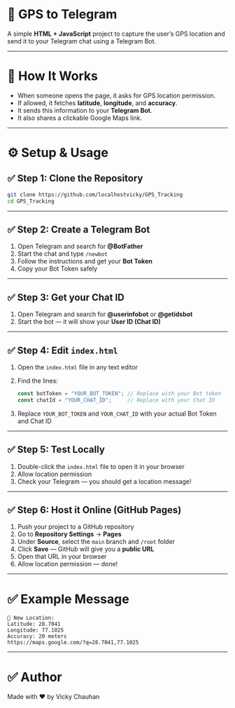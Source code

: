 # 📡 GPS to Telegram

A simple **HTML + JavaScript** project to capture the user’s GPS location and send it to your Telegram chat using a Telegram Bot.

---

# 🚀 How It Works

- When someone opens the page, it asks for GPS location permission.
- If allowed, it fetches **latitude**, **longitude**, and **accuracy**.
- It sends this information to your **Telegram Bot**.
- It also shares a clickable Google Maps link.

---

# ⚙️ Setup & Usage

## ✅ Step 1: Clone the Repository

```bash
git clone https://github.com/localhostvicky/GPS_Tracking
cd GPS_Tracking
```

---

## ✅ Step 2: Create a Telegram Bot

1. Open Telegram and search for **@BotFather**  
2. Start the chat and type `/newbot`  
3. Follow the instructions and get your **Bot Token**  
4. Copy your Bot Token safely

---

## ✅ Step 3: Get your Chat ID

1. Open Telegram and search for **@userinfobot** or **@getidsbot**  
2. Start the bot — it will show your **User ID (Chat ID)**

---

## ✅ Step 4: Edit `index.html`

1. Open the `index.html` file in any text editor  
2. Find the lines:

   ```js
   const botToken = "YOUR_BOT_TOKEN"; // Replace with your Bot token
   const chatId = "YOUR_CHAT_ID";     // Replace with your Chat ID
   ```

3. Replace `YOUR_BOT_TOKEN` and `YOUR_CHAT_ID` with your actual Bot Token and Chat ID

---

## ✅ Step 5: Test Locally

1. Double-click the `index.html` file to open it in your browser  
2. Allow location permission  
3. Check your Telegram — you should get a location message!

---

## ✅ Step 6: Host it Online (GitHub Pages)

1. Push your project to a GitHub repository  
2. Go to **Repository Settings** → **Pages**  
3. Under **Source**, select the `main` branch and `/root` folder  
4. Click **Save** — GitHub will give you a **public URL**  
5. Open that URL in your browser  
6. Allow location permission — done!

---

# ✅ Example Message

```
📍 New Location:
Latitude: 28.7041
Longitude: 77.1025
Accuracy: 20 meters
https://maps.google.com/?q=28.7041,77.1025
```

---


# ✅ Author

Made with ❤️ by Vicky Chauhan
